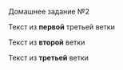 Домашнее задание №2

Текст из **первой** третьей ветки

Текст из **второй** ветки

Текст из **третьей** ветки